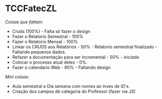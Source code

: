 # TCCFatecZL

*Coisas que faltam:*

  - Cruds (100%) - Falta só fazer o design
  - Fazer o Relatorio Semestral - 100%
  - Fazer o Relatorio Mensal - 100% 
  - Linkar os CRUDS aos Relatórios - 50% - Relatorio semestral finalizado - Faltando pequenos dados.
  - Refazer a documentação para ser incremental - 50% - iniciado
  - Colocar o processo atual deles - 0%.
  - Fazer o calendario Web - 90% - Faltando design 
  
*Mini coisas:*
  - Aula semestral e Dia semana com nomes ao inves de ID's.
  - Criação dos campos de categoria do Professor (fazer via JS)
  
